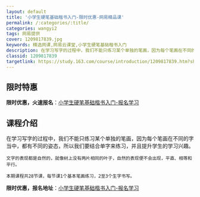 ```yaml
---
layout: default
title: '小学生硬笔基础楷书入门-限时优惠-网易精品课'
permalink: /:categories/:title/
categories: wangyi2
tags: 网易提供
cover: 1209817839.jpg
keywords: 精选网课,网易云课堂,小学生硬笔基础楷书入门
description: 在学习写字的过程中，我们不能只练习某个单独的笔画，因为每个笔画在不同的字当中，都有不同的姿态，所以我们要结合单字来练习，
classid: 1209817839
targetlink: https://study.163.com/course/introduction/1209817839.htm?share=1&shareId=1025206652&utm_campaign=share&utm_medium=iphoneShare&utm_source=&utm_u=1025206652
---
```


## 限时特惠

**限时优惠，火速报名**：[小学生硬笔基础楷书入门-报名学习](https://study.163.com/course/introduction/1209817839.htm?share=1&shareId=1025206652&utm_campaign=share&utm_medium=iphoneShare&utm_source=&utm_u=1025206652)

## 课程介绍

在学习写字的过程中，我们不能只练习某个单独的笔画，因为每个笔画在不同的字当中，都有不同的姿态，所以我们要结合单字来练习，并且提升学生的学习兴趣。

    文字的表现都是自然的，就像树上没有两片相同的叶子，自然的表现便不会出现，平直、相等和平行。

    本期课程共28节课，每节课1个基本笔画练习，2至3个生字书写。

**限时优惠，报名地址**：[小学生硬笔基础楷书入门-报名学习](https://study.163.com/course/introduction/1209817839.htm?share=1&shareId=1025206652&utm_campaign=share&utm_medium=iphoneShare&utm_source=&utm_u=1025206652)


